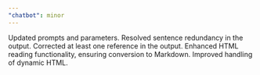 ```yaml
---
"chatbot": minor
---
```


Updated prompts and parameters.
Resolved sentence redundancy in the output.
Corrected at least one reference in the output.
Enhanced HTML reading functionality, ensuring conversion to Markdown.
Improved handling of dynamic HTML.
